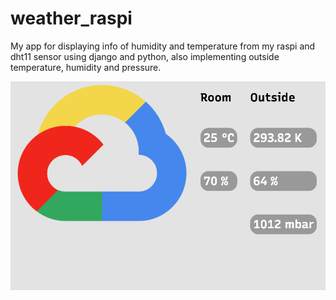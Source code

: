# weather_raspi

My app for displaying info of humidity and temperature from my raspi and dht11 sensor using django and python, also implementing outside temperature, humidity and pressure.

![alt text](https://github.com/cervthecoder/github_images/blob/master/Screenshot%202020-08-02%20at%2017.43.32.png)
